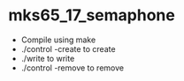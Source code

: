 # mks65_17_semaphone

- Compile using make
- ./control -create to create
- ./write to write
- ./control -remove to remove

